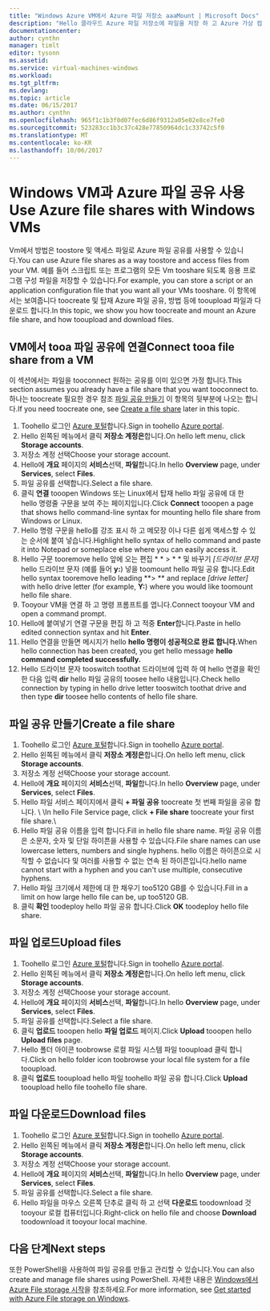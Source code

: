 ```yaml
---
title: "Windows Azure VM에서 Azure 파일 저장소 aaaMount | Microsoft Docs"
description: "Hello 클라우드 Azure 파일 저장소에 파일을 저장 하 고 Azure 가상 컴퓨터 (VM)에서 클라우드 파일 공유를 탑재 합니다."
documentationcenter: 
author: cynthn
manager: timlt
editor: tysonn
ms.assetid: 
ms.service: virtual-machines-windows
ms.workload: 
ms.tgt_pltfrm: 
ms.devlang: 
ms.topic: article
ms.date: 06/15/2017
ms.author: cynthn
ms.openlocfilehash: 965f1c1b3f0d07fec6d86f9312a05e02e8ce7fe0
ms.sourcegitcommit: 523283cc1b3c37c428e77850964dc1c33742c5f0
ms.translationtype: MT
ms.contentlocale: ko-KR
ms.lasthandoff: 10/06/2017
---
```

# <a name="use-azure-file-shares-with-windows-vms"></a><span data-ttu-id="f5a8b-103">Windows VM과 Azure 파일 공유 사용</span><span class="sxs-lookup"><span data-stu-id="f5a8b-103">Use Azure file shares with Windows VMs</span></span> 

<span data-ttu-id="f5a8b-104">Vm에서 방법은 toostore 및 액세스 파일로 Azure 파일 공유를 사용할 수 있습니다.</span><span class="sxs-lookup"><span data-stu-id="f5a8b-104">You can use Azure file shares as a way toostore and access files from your VM.</span></span> <span data-ttu-id="f5a8b-105">예를 들어 스크립트 또는 프로그램의 모든 Vm tooshare 되도록 응용 프로그램 구성 파일을 저장할 수 있습니다.</span><span class="sxs-lookup"><span data-stu-id="f5a8b-105">For example, you can store a script or an application configuration file that you want all your VMs tooshare.</span></span> <span data-ttu-id="f5a8b-106">이 항목에서는 보여줍니다 toocreate 및 탑재 Azure 파일 공유, 방법 등에 tooupload 파일과 다운로드 합니다.</span><span class="sxs-lookup"><span data-stu-id="f5a8b-106">In this topic, we show you how toocreate and mount an Azure file share, and how tooupload and download files.</span></span>

## <a name="connect-tooa-file-share-from-a-vm"></a><span data-ttu-id="f5a8b-107">VM에서 tooa 파일 공유에 연결</span><span class="sxs-lookup"><span data-stu-id="f5a8b-107">Connect tooa file share from a VM</span></span>

<span data-ttu-id="f5a8b-108">이 섹션에서는 파일을 tooconnect 원하는 공유를 이미 있으면 가정 합니다.</span><span class="sxs-lookup"><span data-stu-id="f5a8b-108">This section assumes you already have a file share that you want tooconnect to.</span></span> <span data-ttu-id="f5a8b-109">하나는 toocreate 필요한 경우 참조 [파일 공유 만들기](#create-a-file-share) 이 항목의 뒷부분에 나오는 합니다.</span><span class="sxs-lookup"><span data-stu-id="f5a8b-109">If you need toocreate one, see [Create a file share](#create-a-file-share) later in this topic.</span></span>

1. <span data-ttu-id="f5a8b-110">Toohello 로그인 [Azure 포털](https://portal.azure.com)합니다.</span><span class="sxs-lookup"><span data-stu-id="f5a8b-110">Sign in toohello [Azure portal](https://portal.azure.com).</span></span>
2. <span data-ttu-id="f5a8b-111">Hello 왼쪽된 메뉴에서 클릭 **저장소 계정은**합니다.</span><span class="sxs-lookup"><span data-stu-id="f5a8b-111">On hello left menu, click **Storage accounts**.</span></span>
3. <span data-ttu-id="f5a8b-112">저장소 계정 선택</span><span class="sxs-lookup"><span data-stu-id="f5a8b-112">Choose your storage account.</span></span>
4. <span data-ttu-id="f5a8b-113">Hello에 **개요** 페이지의 **서비스**선택, **파일**합니다.</span><span class="sxs-lookup"><span data-stu-id="f5a8b-113">In hello **Overview** page, under **Services**, select **Files**.</span></span>
5. <span data-ttu-id="f5a8b-114">파일 공유를 선택합니다.</span><span class="sxs-lookup"><span data-stu-id="f5a8b-114">Select a file share.</span></span>
6. <span data-ttu-id="f5a8b-115">클릭 **연결** tooopen Windows 또는 Linux에서 탑재 hello 파일 공유에 대 한 hello 명령줄 구문을 보여 주는 페이지입니다.</span><span class="sxs-lookup"><span data-stu-id="f5a8b-115">Click **Connect** tooopen a page that shows hello command-line syntax for mounting hello file share from Windows or Linux.</span></span>
7. <span data-ttu-id="f5a8b-116">Hello 명령 구문을 hello를 강조 표시 하 고 메모장 이나 다른 쉽게 액세스할 수 있는 순서에 붙여 넣습니다.</span><span class="sxs-lookup"><span data-stu-id="f5a8b-116">Highlight hello syntax of hello command and paste it into Notepad or someplace else where you can easily access it.</span></span> 
8. <span data-ttu-id="f5a8b-117">Hello 구문 tooremove hello 앞에 오는 편집 * * > * * 및 바꾸기 *[드라이브 문자]* hello 드라이브 문자 (예를 들어 **y:**) 넣을 toomount hello 파일 공유 합니다.</span><span class="sxs-lookup"><span data-stu-id="f5a8b-117">Edit hello syntax tooremove hello leading **> ** and replace *[drive letter]* with hello drive letter (for example, **Y:**) where you would like toomount hello file share.</span></span>
8. <span data-ttu-id="f5a8b-118">Tooyour VM을 연결 하 고 명령 프롬프트를 엽니다.</span><span class="sxs-lookup"><span data-stu-id="f5a8b-118">Connect tooyour VM and open a command prompt.</span></span>
9. <span data-ttu-id="f5a8b-119">Hello에 붙여넣기 연결 구문을 편집 하 고 적중 **Enter**합니다.</span><span class="sxs-lookup"><span data-stu-id="f5a8b-119">Paste in hello edited connection syntax and hit **Enter**.</span></span>
10. <span data-ttu-id="f5a8b-120">Hello 연결을 만들면 메시지가 hello **hello 명령이 성공적으로 완료 합니다.**</span><span class="sxs-lookup"><span data-stu-id="f5a8b-120">When hello connection has been created, you get hello message **hello command completed successfully.**</span></span>
11. <span data-ttu-id="f5a8b-121">Hello 드라이브 문자 tooswitch toothat 드라이브에 입력 하 여 hello 연결을 확인 한 다음 입력 **dir** hello 파일 공유의 toosee hello 내용입니다.</span><span class="sxs-lookup"><span data-stu-id="f5a8b-121">Check hello connection by typing in hello drive letter tooswitch toothat drive and then type **dir** toosee hello contents of hello file share.</span></span>



## <a name="create-a-file-share"></a><span data-ttu-id="f5a8b-122">파일 공유 만들기</span><span class="sxs-lookup"><span data-stu-id="f5a8b-122">Create a file share</span></span> 
1. <span data-ttu-id="f5a8b-123">Toohello 로그인 [Azure 포털](https://portal.azure.com)합니다.</span><span class="sxs-lookup"><span data-stu-id="f5a8b-123">Sign in toohello [Azure portal](https://portal.azure.com).</span></span>
2. <span data-ttu-id="f5a8b-124">Hello 왼쪽된 메뉴에서 클릭 **저장소 계정은**합니다.</span><span class="sxs-lookup"><span data-stu-id="f5a8b-124">On hello left menu, click **Storage accounts**.</span></span>
3. <span data-ttu-id="f5a8b-125">저장소 계정 선택</span><span class="sxs-lookup"><span data-stu-id="f5a8b-125">Choose your storage account.</span></span>
4. <span data-ttu-id="f5a8b-126">Hello에 **개요** 페이지의 **서비스**선택, **파일**합니다.</span><span class="sxs-lookup"><span data-stu-id="f5a8b-126">In hello **Overview** page, under **Services**, select **Files**.</span></span>
5. <span data-ttu-id="f5a8b-127">Hello 파일 서비스 페이지에서 클릭 **+ 파일 공유** toocreate 첫 번째 파일을 공유 합니다. \ \\</span><span class="sxs-lookup"><span data-stu-id="f5a8b-127">In hello File Service page, click **+ File share** toocreate your first file share.\\</span></span>
6. <span data-ttu-id="f5a8b-128">Hello 파일 공유 이름을 입력 합니다.</span><span class="sxs-lookup"><span data-stu-id="f5a8b-128">Fill in hello file share name.</span></span> <span data-ttu-id="f5a8b-129">파일 공유 이름은 소문자, 숫자 및 단일 하이픈을 사용할 수 있습니다.</span><span class="sxs-lookup"><span data-stu-id="f5a8b-129">File share names can use lowercase letters, numbers and single hyphens.</span></span> <span data-ttu-id="f5a8b-130">hello 이름은 하이픈으로 시작할 수 없습니다 및 여러를 사용할 수 없는 연속 된 하이픈입니다.</span><span class="sxs-lookup"><span data-stu-id="f5a8b-130">hello name cannot start with a hyphen and you can't use multiple, consecutive hyphens.</span></span> 
7. <span data-ttu-id="f5a8b-131">Hello 파일 크기에서 제한에 대 한 채우기 too5120 GB를 수 있습니다.</span><span class="sxs-lookup"><span data-stu-id="f5a8b-131">Fill in a limit on how large hello file can be, up too5120 GB.</span></span>
8. <span data-ttu-id="f5a8b-132">클릭 **확인** toodeploy hello 파일 공유 합니다.</span><span class="sxs-lookup"><span data-stu-id="f5a8b-132">Click **OK** toodeploy hello file share.</span></span>
   
## <a name="upload-files"></a><span data-ttu-id="f5a8b-133">파일 업로드</span><span class="sxs-lookup"><span data-stu-id="f5a8b-133">Upload files</span></span>
1. <span data-ttu-id="f5a8b-134">Toohello 로그인 [Azure 포털](https://portal.azure.com)합니다.</span><span class="sxs-lookup"><span data-stu-id="f5a8b-134">Sign in toohello [Azure portal](https://portal.azure.com).</span></span>
2. <span data-ttu-id="f5a8b-135">Hello 왼쪽된 메뉴에서 클릭 **저장소 계정은**합니다.</span><span class="sxs-lookup"><span data-stu-id="f5a8b-135">On hello left menu, click **Storage accounts**.</span></span>
3. <span data-ttu-id="f5a8b-136">저장소 계정 선택</span><span class="sxs-lookup"><span data-stu-id="f5a8b-136">Choose your storage account.</span></span>
4. <span data-ttu-id="f5a8b-137">Hello에 **개요** 페이지의 **서비스**선택, **파일**합니다.</span><span class="sxs-lookup"><span data-stu-id="f5a8b-137">In hello **Overview** page, under **Services**, select **Files**.</span></span>
5. <span data-ttu-id="f5a8b-138">파일 공유를 선택합니다.</span><span class="sxs-lookup"><span data-stu-id="f5a8b-138">Select a file share.</span></span>
6. <span data-ttu-id="f5a8b-139">클릭 **업로드** tooopen hello **파일 업로드** 페이지.</span><span class="sxs-lookup"><span data-stu-id="f5a8b-139">Click **Upload** tooopen hello **Upload files** page.</span></span>
7. <span data-ttu-id="f5a8b-140">Hello 폴더 아이콘 toobrowse 로컬 파일 시스템 파일 tooupload 클릭 합니다.</span><span class="sxs-lookup"><span data-stu-id="f5a8b-140">Click on hello folder icon toobrowse your local file system for a file tooupload.</span></span>   
8. <span data-ttu-id="f5a8b-141">클릭 **업로드** tooupload hello 파일 toohello 파일 공유 합니다.</span><span class="sxs-lookup"><span data-stu-id="f5a8b-141">Click **Upload** tooupload hello file toohello file share.</span></span>

## <a name="download-files"></a><span data-ttu-id="f5a8b-142">파일 다운로드</span><span class="sxs-lookup"><span data-stu-id="f5a8b-142">Download files</span></span>
1. <span data-ttu-id="f5a8b-143">Toohello 로그인 [Azure 포털](https://portal.azure.com)합니다.</span><span class="sxs-lookup"><span data-stu-id="f5a8b-143">Sign in toohello [Azure portal](https://portal.azure.com).</span></span>
2. <span data-ttu-id="f5a8b-144">Hello 왼쪽된 메뉴에서 클릭 **저장소 계정은**합니다.</span><span class="sxs-lookup"><span data-stu-id="f5a8b-144">On hello left menu, click **Storage accounts**.</span></span>
3. <span data-ttu-id="f5a8b-145">저장소 계정 선택</span><span class="sxs-lookup"><span data-stu-id="f5a8b-145">Choose your storage account.</span></span>
4. <span data-ttu-id="f5a8b-146">Hello에 **개요** 페이지의 **서비스**선택, **파일**합니다.</span><span class="sxs-lookup"><span data-stu-id="f5a8b-146">In hello **Overview** page, under **Services**, select **Files**.</span></span>
5. <span data-ttu-id="f5a8b-147">파일 공유를 선택합니다.</span><span class="sxs-lookup"><span data-stu-id="f5a8b-147">Select a file share.</span></span>
6. <span data-ttu-id="f5a8b-148">Hello 파일을 마우스 오른쪽 단추로 클릭 하 고 선택 **다운로드** toodownload 것 tooyour 로컬 컴퓨터입니다.</span><span class="sxs-lookup"><span data-stu-id="f5a8b-148">Right-click on hello file and choose **Download** toodownload it tooyour local machine.</span></span>
   

## <a name="next-steps"></a><span data-ttu-id="f5a8b-149">다음 단계</span><span class="sxs-lookup"><span data-stu-id="f5a8b-149">Next steps</span></span>

<span data-ttu-id="f5a8b-150">또한 PowerShell을 사용하여 파일 공유를 만들고 관리할 수 있습니다.</span><span class="sxs-lookup"><span data-stu-id="f5a8b-150">You can also create and manage file shares using PowerShell.</span></span> <span data-ttu-id="f5a8b-151">자세한 내용은 [Windows에서 Azure File storage 시작](../../storage/files/storage-dotnet-how-to-use-files.md)을 참조하세요.</span><span class="sxs-lookup"><span data-stu-id="f5a8b-151">For more information, see [Get started with Azure File storage on Windows](../../storage/files/storage-dotnet-how-to-use-files.md).</span></span>
